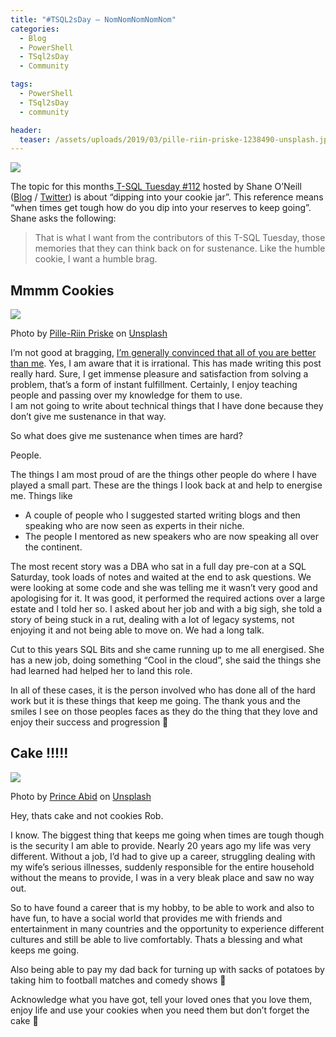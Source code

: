 ```yaml
---
title: "#TSQL2sDay – NomNomNomNomNom"
categories:
  - Blog
  - PowerShell
  - TSql2sDay
  - Community

tags:
  - PowerShell
  - TSql2sDay
  - community

header:
  teaser: /assets/uploads/2019/03/pille-riin-priske-1238490-unsplash.jpg
---
```

[![](https://blog.robsewell.com/assets/images/TSQL2sDay150x150.jpg)](https://nocolumnname.blog/2019/03/05/t-sql-tuesday-112-dipping-into-your-cookie-jar/)

The topic for this months[ T-SQL Tuesday #112](https://nocolumnname.blog/2019/03/05/t-sql-tuesday-112-dipping-into-your-cookie-jar/) hosted by Shane O’Neill ([Blog](https://nocolumnname.blog/) / [Twitter](https://twitter.com/sozdba)) is about “dipping into your cookie jar”. This reference means “when times get tough how do you dip into your reserves to keep going”. Shane asks the following:

> That is what I want from the contributors of this T-SQL Tuesday, those memories that they can think back on for sustenance. Like the humble cookie, I want a humble brag.

Mmmm Cookies
------------

![](https://blog.robsewell.com/assets/uploads/2019/03/pille-riin-priske-1238490-unsplash.jpg)

Photo by [Pille-Riin Priske](https://unsplash.com/photos/DM-KD1_fZrg?utm_source=unsplash&utm_medium=referral&utm_content=creditCopyText) on [Unsplash](https://unsplash.com/search/photos/cookie?utm_source=unsplash&utm_medium=referral&utm_content=creditCopyText)

I’m not good at bragging, [I’m generally convinced that all of you are better than me](https://en.wikipedia.org/wiki/Impostor_syndrome). Yes, I am aware that it is irrational. This has made writing this post really hard. Sure, I get immense pleasure and satisfaction from solving a problem, that’s a form of instant fulfillment. Certainly, I enjoy teaching people and passing over my knowledge for them to use.  
I am not going to write about technical things that I have done because they don’t give me sustenance in that way.

So what does give me sustenance when times are hard?

People.

The things I am most proud of are the things other people do where I have played a small part. These are the things I look back at and help to energise me. Things like

*   A couple of people who I suggested started writing blogs and then speaking who are now seen as experts in their niche.
*   The people I mentored as new speakers who are now speaking all over the continent.

The most recent story was a DBA who sat in a full day pre-con at a SQL Saturday, took loads of notes and waited at the end to ask questions. We were looking at some code and she was telling me it wasn’t very good and apologising for it. It was good, it performed the required actions over a large estate and I told her so. I asked about her job and with a big sigh, she told a story of being stuck in a rut, dealing with a lot of legacy systems, not enjoying it and not being able to move on. We had a long talk.

Cut to this years SQL Bits and she came running up to me all energised. She has a new job, doing something “Cool in the cloud”, she said the things she had learned had helped her to land this role.

In all of these cases, it is the person involved who has done all of the hard work but it is these things that keep me going. The thank yous and the smiles I see on those peoples faces as they do the thing that they love and enjoy their success and progression 🙂

Cake !!!!!
----------

![](https://blog.robsewell.com/assets/uploads/2019/03/prince-abid-653931-unsplash.jpg)

  
Photo by [Prince Abid](https://unsplash.com/photos/pEvPkPmuHzo?utm_source=unsplash&utm_medium=referral&utm_content=creditCopyText) on [Unsplash](https://unsplash.com/search/photos/cake?utm_source=unsplash&utm_medium=referral&utm_content=creditCopyText)

Hey, thats cake and not cookies Rob.

I know. The biggest thing that keeps me going when times are tough though is the security I am able to provide. Nearly 20 years ago my life was very different. Without a job, I’d had to give up a career, struggling dealing with my wife’s serious illnesses, suddenly responsible for the entire household without the means to provide, I was in a very bleak place and saw no way out.

So to have found a career that is my hobby, to be able to work and also to have fun, to have a social world that provides me with friends and entertainment in many countries and the opportunity to experience different cultures and still be able to live comfortably. Thats a blessing and what keeps me going.

Also being able to pay my dad back for turning up with sacks of potatoes by taking him to football matches and comedy shows 🙂

Acknowledge what you have got, tell your loved ones that you love them, enjoy life and use your cookies when you need them but don’t forget the cake 🙂